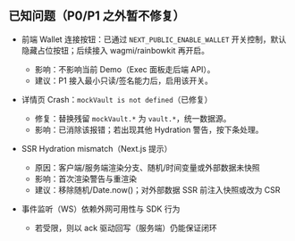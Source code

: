 ## 已知问题（P0/P1 之外暂不修复）

- 前端 Wallet 连接按钮：已通过 `NEXT_PUBLIC_ENABLE_WALLET` 开关控制，默认隐藏占位按钮；后续接入 wagmi/rainbowkit 再开启。
  - 影响：不影响当前 Demo（Exec 面板走后端 API）。
  - 建议：P1 接入最小只读/签名能力后，启用该开关。

- 详情页 Crash：`mockVault is not defined`（已修复）
  - 修复：替换残留 `mockVault.*` 为 `vault.*`，统一数据源。
  - 影响：已消除该报错；若出现其他 Hydration 警告，按下条处理。

- SSR Hydration mismatch（Next.js 提示）
  - 原因：客户端/服务端渲染分支、随机/时间变量或外部数据未快照
  - 影响：首次渲染警告与重渲染
  - 建议：移除随机/Date.now()；对外部数据 SSR 前注入快照或改为 CSR

- 事件监听（WS）依赖外网可用性与 SDK 行为
  - 若受限，则以 ack 驱动回写（服务端）仍能保证闭环
